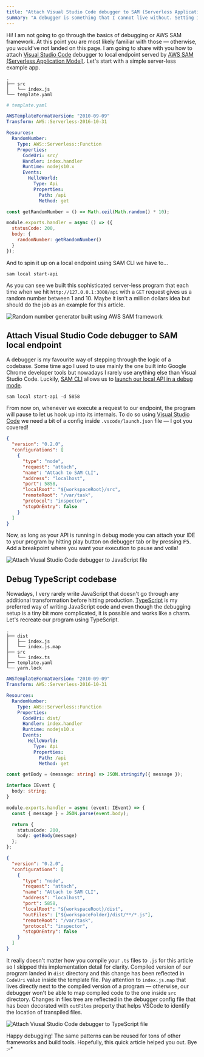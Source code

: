 ```yaml
---
title: "Attach Visual Studio Code debugger to SAM (Serverless Application Model) local endpoint"
summary: "A debugger is something that I cannot live without. Setting it up for my current project built using SAM framework and TypeScript took me a while but I finally got it right."
---
```


Hi! I am not going to go through the basics of debugging or AWS SAM framework. At this point you are most likely familiar with those — otherwise, you would’ve not landed on this page. I am going to share with you how to attach [Visual Studio Code](https://code.visualstudio.com) debugger to local endpoint served by [AWS SAM (Serverless Application Model)](https://aws.amazon.com/serverless/sam/). Let's start with a simple server-less example app.

```
.
├── src
│   └── index.js
└── template.yaml
```

```yaml
# template.yaml

AWSTemplateFormatVersion: "2010-09-09"
Transform: AWS::Serverless-2016-10-31

Resources:
  RandomNumber:
    Type: AWS::Serverless::Function
    Properties:
      CodeUri: src/
      Handler: index.handler
      Runtime: nodejs10.x
      Events:
        HelloWorld:
          Type: Api
          Properties:
            Path: /api
            Method: get
```

```js
const getRandomNumber = () => Math.ceil(Math.random() * 10);

module.exports.handler = async () => ({
  statusCode: 200,
  body: {
    randomNumber: getRandomNumber()
  }
});
```

And to spin it up on a local endpoint using SAM CLI we have to…

```
sam local start-api
```

As you can see we built this sophisticated server-less program that each time when we hit `http://127.0.0.1:3000/api` with a `GET` request gives us a random number between 1 and 10. Maybe it isn't a million dollars idea but should do the job as an example for this article. 

![Random number generator built using AWS SAM framework](2019-12-01-1.jpg)

## Attach Visual Studio Code debugger to SAM local endpoint

A debugger is my favourite way of stepping through the logic of a codebase. Some time ago I used to use mainly the one built into Google Chrome developer tools but nowadays I rarely use anything else than Visual Studio Code. Luckily, [SAM CLI](https://docs.aws.amazon.com/serverless-application-model/latest/developerguide/serverless-sam-reference.html#serverless-sam-cli) allows us to [launch our local API in a debug mode](https://docs.aws.amazon.com/serverless-application-model/latest/developerguide/sam-cli-command-reference-sam-local-invoke.html).

```
sam local start-api -d 5858
```

From now on, whenever we execute a request to our endpoint, the program will pause to let us hook up into its internals. To do so using [Visual Studio Code](https://code.visualstudio.com) we need a bit of a config inside `.vscode/launch.json` file — I got you covered!

```json
{
  "version": "0.2.0",
  "configurations": [
    {
      "type": "node",
      "request": "attach",
      "name": "Attach to SAM CLI",
      "address": "localhost",
      "port": 5858,
      "localRoot": "${workspaceRoot}/src",
      "remoteRoot": "/var/task",
      "protocol": "inspector",
      "stopOnEntry": false
    }
  ]
}
```

Now, as long as your API is running in debug mode you can attach your IDE to your program by hitting play button on debugger tab or by pressing <kbd>F5</kbd>. Add a breakpoint where you want your execution to pause and voila!

![Attach Viusal Studio Code debugger to JavaScript file](2019-12-01-2.jpg)

## Debug TypeScript codebase

Nowadays, I very rarely write JavaScript that doesn't go through any additional transformation before hitting production. [TypeScript](https://www.typescriptlang.org) is my preferred way of writing JavaScript code and even though the debugging setup is a tiny bit more complicated, it is possible and works like a charm. Let's recreate our program using TypeScript.

```
.
├── dist
│   ├── index.js
│   └── index.js.map
├── src
│   └── index.ts
├── template.yaml
└── yarn.lock
```

```yaml
AWSTemplateFormatVersion: "2010-09-09"
Transform: AWS::Serverless-2016-10-31

Resources:
  RandomNumber:
    Type: AWS::Serverless::Function
    Properties:
      CodeUri: dist/
      Handler: index.handler
      Runtime: nodejs10.x
      Events:
        HelloWorld:
          Type: Api
          Properties:
            Path: /api
            Method: get

```

```ts
const getBody = (message: string) => JSON.stringify({ message });

interface IEvent {
  body: string;
}

module.exports.handler = async (event: IEvent) => {
  const { message } = JSON.parse(event.body);

  return {
    statusCode: 200,
    body: getBody(message)
  };
};
```

```json
{
  "version": "0.2.0",
  "configurations": [
    {
      "type": "node",
      "request": "attach",
      "name": "Attach to SAM CLI",
      "address": "localhost",
      "port": 5858,
      "localRoot": "${workspaceRoot}/dist",
      "outFiles": ["${workspaceFolder}/dist/**/*.js"],
      "remoteRoot": "/var/task",
      "protocol": "inspector",
      "stopOnEntry": false
    }
  ]
}
```

It really doesn't matter how you compile your `.ts` files to `.js` for this article so I skipped this implementation detail for clarity. Compiled version of our program landed in `dist` directory and this change has been reflected in `CodeUri` value inside the template file. Pay attention to `index.js.map` that lives directly next to the compiled version of a program — otherwise, our debugger won't be able to map compiled code to the one inside `src` directory. Changes in files tree are reflected in the debugger config file that has been decorated with `outFiles` property that helps VSCode to identify the location of transpiled files.

![Attach Viusal Studio Code debugger to TypeScript file](2019-12-01-3.jpg)

Happy debugging! The same patterns can be reused for tons of other frameworks and build tools. Hopefully, this quick article helped you out. Bye :-*
